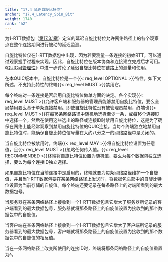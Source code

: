 ```yaml
---
title: "17.4 延迟自旋比特位"
anchor: "17.4_Latency_Spin_Bit"
weight: 1740
rank: "h2"
---
```


为1-RTT数据包（[第17.3.1章](#17.3.1_1-RTT_Packet)）定义的延迟自旋比特位允许网络路径上的各个观察点在整个连接期间进行被动的延迟监测。

自旋比特位仅在1-RTT数据包中出现，因为若要测量一条连接的初始RTT，可以通过观察握手过程来实现。因此，自旋比特位在版本协商和连接建立完成后才可用。《[QUIC可管理性](https://tools.ietf.org/html/draft-ietf-quic-manageability-11)》中进一步讨论了延迟自旋比特位在链路上的测量和使用。

在本QUIC版本中，自旋比特位是一个{{< req_level OPTIONAL >}}特性。如下文所述，不支持此特性的终端{{< req_level MUST >}}禁用它。

每个终端对一条连接是否启用自旋比特位做单方面的决定。各个实现{{< req_level MUST >}}允许客户端和服务器的管理员能够禁用自旋比特位，要么全局禁用要么基于单条连接禁用。即使自旋比特位没有被管理员禁用，终端也{{< req_level MUST >}}在每16条网络路径中随机地选择至少一条，或每16个连接ID中选择一个，然后在使用这些选出的路径或连接ID时禁用自旋比特位，这是为了确保在网络上能经常观察到禁用自旋比特位的QUIC连接。当每个终端独立地禁用自旋比特位时，能确保自旋比特位信号量在大约八分之一的网络路径中是关闭的。

当自旋比特位被禁用时，终端{{< req_level MAY >}}将自旋比特位设置为任意值，且{{< req_level MUST >}}忽略任何传入值。{{< req_level RECOMMENDED >}}终端将自旋比特位设置为随机值，要么为每个数据包独立选择，要么为每个连接ID独立选择。

如果自旋比特位在当前连接中是启用的，终端就要为每条网络路径维护一个自旋值，并且当1-RTT数据包要在某条网络路径上发送时，将数据包头部中的自旋比特位设置为当前存储的自旋值。每个终端还要记录在每条路径上的对端所看到的最大数据包号。

当服务器在某条网络路径上接收到一个1-RTT数据包且它增大了服务器所记录的客户端看到的最大数据包号，服务器就将那条路径上的自旋值设置为接收到的那个数据包中的自旋值。

当客户端在某条网络路径上接收到一个1-RTT数据包且它增大了客户端所记录的服务器看到的最大数据包号，客户端就将那条路径上的自旋值设置为接收到的那个数据包中的自旋值的相反值。

当在一条网络路径上改变所使用的连接ID时，终端将那条网络路径上的自旋值重置为`0`。

